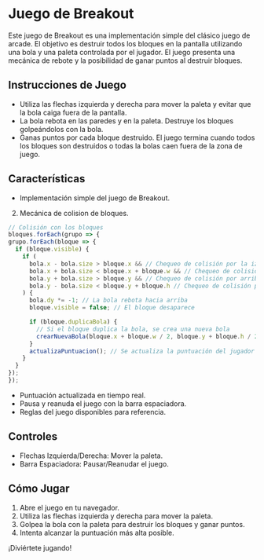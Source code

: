 # Juego de Breakout

Este juego de Breakout es una implementación simple del clásico juego de arcade. El objetivo es destruir todos los bloques en la pantalla utilizando una bola y una paleta controlada por el jugador. El juego presenta una mecánica de rebote y la posibilidad de ganar puntos al destruir bloques.

## Instrucciones de Juego

- Utiliza las flechas izquierda y derecha para mover la paleta y evitar que la bola caiga fuera de la pantalla.
- La bola rebota en las paredes y en la paleta. Destruye los bloques golpeándolos con la bola.
- Ganas puntos por cada bloque destruido. El juego termina cuando todos los bloques son destruidos o todas la bolas caen fuera de la zona de juego.

## Características

- Implementación simple del juego de Breakout.
2. Mecánica de colision de bloques.
  ```javascript
  // Colisión con los bloques
bloques.forEach(grupo => {
  grupo.forEach(bloque => {
    if (bloque.visible) {
      if (
        bola.x - bola.size > bloque.x && // Chequeo de colisión por la izquierda
        bola.x + bola.size < bloque.x + bloque.w && // Chequeo de colisión por la derecha
        bola.y + bola.size > bloque.y && // Chequeo de colisión por arriba
        bola.y - bola.size < bloque.y + bloque.h // Chequeo de colisión por abajo
      ) {
        bola.dy *= -1; // La bola rebota hacia arriba
        bloque.visible = false; // El bloque desaparece

        if (bloque.duplicaBola) {
          // Si el bloque duplica la bola, se crea una nueva bola
          crearNuevaBola(bloque.x + bloque.w / 2, bloque.y + bloque.h / 2, bola);
        }
        actualizaPuntuacion(); // Se actualiza la puntuación del jugador
      }
    }
  });
});
```
- Puntuación actualizada en tiempo real.
- Pausa y reanuda el juego con la barra espaciadora.
- Reglas del juego disponibles para referencia.

## Controles

- Flechas Izquierda/Derecha: Mover la paleta.
- Barra Espaciadora: Pausar/Reanudar el juego.

## Cómo Jugar

1. Abre el juego en tu navegador.
2. Utiliza las flechas izquierda y derecha para mover la paleta.
3. Golpea la bola con la paleta para destruir los bloques y ganar puntos.
4. Intenta alcanzar la puntuación más alta posible.

¡Diviértete jugando!


